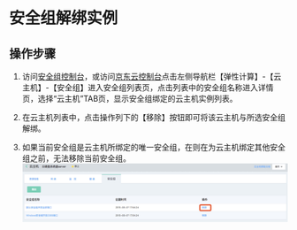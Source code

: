 # 安全组解绑实例

## 操作步骤
1. 访问[安全组控制台][1]，或访问[京东云控制台][2]点击左侧导航栏【弹性计算】-【云主机】-【安全组】进入安全组列表页，点击列表中的安全组名称进入详情页，选择“云主机”TAB页，显示安全组绑定的云主机实例列表。

2. 在云主机列表中，点击操作列下的【移除】按钮即可将该云主机与所选安全组解绑。

3. 如果当前安全组是云主机所绑定的唯一安全组，在则在为云主机绑定其他安全组之前，无法移除当前安全组。
![](../../../../../image/vm/Operation-Guide-SG-unbind1.png)


  [1]: https://cns-console.jdcloud.com/host/netSecurity/list
  [2]: https://console.jdcloud.com/
  [3]: ./images/Operation-Guide-SG-unbind1.png "Operation-Guide-SG-unbind1.png"